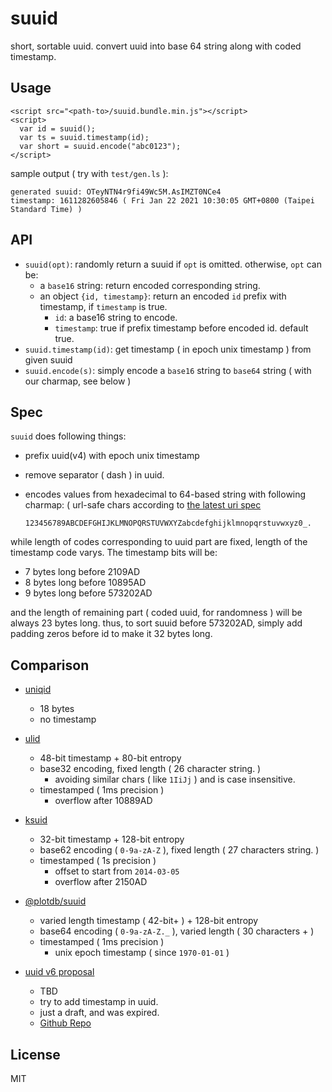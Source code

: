# suuid

short, sortable uuid. convert uuid into base 64 string along with coded timestamp.



## Usage

    <script src="<path-to>/suuid.bundle.min.js"></script>
    <script>
      var id = suuid();
      var ts = suuid.timestamp(id);
      var short = suuid.encode("abc0123");
    </script>

sample output ( try with `test/gen.ls` ):

    generated suuid: OTeyNTN4r9fi49Wc5M.AsIMZT0NCe4
    timestamp: 1611282605846 ( Fri Jan 22 2021 10:30:05 GMT+0800 (Taipei Standard Time) )


## API

 - `suuid(opt)`: randomly return a suuid if `opt` is omitted. otherwise, `opt` can be:
   - a `base16` string: return encoded corresponding string.
   - an object `{id, timestamp}`: return an encoded `id` prefix with timestamp, if `timestamp` is true.
     - `id`: a base16 string to encode.
     - `timestamp`: true if prefix timestamp before encoded id. default true.
 - `suuid.timestamp(id)`: get timestamp ( in epoch unix timestamp ) from given suuid
 - `suuid.encode(s)`: simply encode a `base16` string to `base64` string ( with our charmap, see below )


## Spec

`suuid` does following things:

 - prefix uuid(v4) with epoch unix timestamp
 - remove separator ( dash ) in uuid.
 - encodes values from hexadecimal to 64-based string with following charmap: ( url-safe chars according to [the latest uri spec](https://tools.ietf.org/html/rfc3986)

    `123456789ABCDEFGHIJKLMNOPQRSTUVWXYZabcdefghijklmnopqrstuvwxyz0_.`


while length of codes corresponding to uuid part are fixed, length of the timestamp code varys. The timestamp bits will be:

 - 7 bytes long before 2109AD
 - 8 bytes long before 10895AD
 - 9 bytes long before 573202AD

and the length of remaining part ( coded uuid, for randomness ) will be always 23 bytes long. thus, to sort suuid before 573202AD, simply add padding zeros before id to make it 32 bytes long.


## Comparison

 - [uniqid](https://github.com/adamhalasz/uniqid)
   - 18 bytes
   - no timestamp

 - [ulid](https://github.com/ulid/spec)
   - 48-bit timestamp + 80-bit entropy
   - base32 encoding, fixed length ( 26 character string. )
     - avoiding similar chars ( like `1IiJj` ) and is case insensitive.
   - timestamped ( 1ms precision )
     - overflow after 10889AD

 - [ksuid](https://github.com/segmentio/ksuid)
   - 32-bit timestamp + 128-bit entropy
   - base62 encoding ( `0-9a-zA-Z` ), fixed length ( 27 characters string. )
   - timestamped ( 1s precision )
     - offset to start from `2014-03-05`
     - overflow after 2150AD

 - [@plotdb/suuid](https://github.com/plotdb/suuid)
   - varied length timestamp ( 42-bit+ ) + 128-bit entropy
   - base64 encoding ( `0-9a-zA-Z._` ), varied length ( 30 characters + )
   - timestamped ( 1ms precision )
     - unix epoch timestamp ( since `1970-01-01` )

 - [uuid v6 proposal](http://gh.peabody.io/uuidv6/)
   - TBD
   - try to add timestamp in uuid.
   - just a draft, and was expired.
   - [Github Repo](https://github.com/uuid6/uuid6-ietf-draft)


## License

MIT
